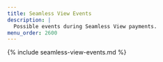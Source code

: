 ```yaml
---
title: Seamless View Events
description: |
  Possible events during Seamless View payments.
menu_order: 2600
---
```


{% include seamless-view-events.md %}
